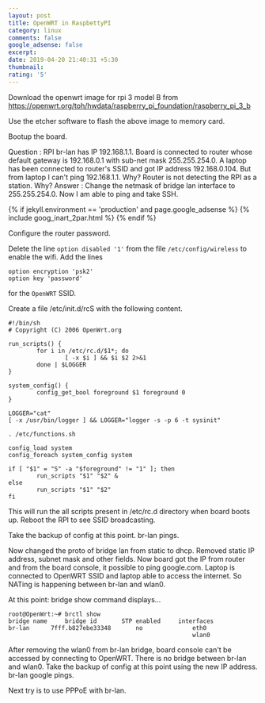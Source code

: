 ```yaml
---
layout: post
title: OpenWRT in RaspbettyPI
category: linux
comments: false
google_adsense: false
excerpt: 
date: 2019-04-20 21:40:31 +5:30
thumbnail: 
rating: '5'
---
```

Download the openwrt image for rpi 3 model B from https://openwrt.org/toh/hwdata/raspberry_pi_foundation/raspberry_pi_3_b

Use the etcher software to flash the above image to memory card.

Bootup the board.

Question : RPI br-lan has IP 192.168.1.1. Board is connected to router whose default gateway is 192.168.0.1 with sub-net mask 255.255.254.0. A laptop has been connected to router's SSID and got IP address 192.168.0.104. But from laptop I can't ping 192.168.1.1. Why? Router is not detecting the RPI as a station. Why?
Answer : Change the netmask of bridge lan interface to 255.255.254.0. Now I am able to ping and take SSH.
<!--after two or more paragraphs-->

  {% if jekyll.environment == 'production' and page.google_adsense %}
  {% include goog_inart_2par.html %}
  {% endif %}

Configure the router password.

Delete the line `option disabled '1'` from the file `/etc/config/wireless` to enable the wifi. Add the lines
```
option encryption 'psk2'
option key 'password'
```
for the `OpenWRT` SSID.

Create a file /etc/init.d/rcS with the following content.
```
#!/bin/sh
# Copyright (C) 2006 OpenWrt.org

run_scripts() {
        for i in /etc/rc.d/$1*; do
                [ -x $i ] && $i $2 2>&1
        done | $LOGGER
}

system_config() {
        config_get_bool foreground $1 foreground 0
}

LOGGER="cat"
[ -x /usr/bin/logger ] && LOGGER="logger -s -p 6 -t sysinit"

. /etc/functions.sh

config_load system
config_foreach system_config system

if [ "$1" = "S" -a "$foreground" != "1" ]; then
        run_scripts "$1" "$2" &
else
        run_scripts "$1" "$2"
fi
```
This will run the all scripts present in /etc/rc.d directory when board boots up. Reboot the RPI to see SSID broadcasting.

Take the backup of config at this point. br-lan pings.

Now changed the proto of bridge lan from static to dhcp. Removed static IP address, subnet mask and other fields. Now board got the IP from router and from the board console, it possible to ping google.com. Laptop is connected to OpenWRT SSID and laptop able to access the internet. So NATing is happening between br-lan and wlan0.

At this point: bridge show command displays...
```
root@OpenWrt:~# brctl show
bridge name     bridge id       STP enabled	    interfaces
br-lan      7fff.b827ebe33348       no              eth0
                                                    wlan0
```
After removing the wlan0 from br-lan bridge, board console can't be accessed by connecting to OpenWRT. There is no bridge between br-lan and wlan0.
Take the backup of config at this point using the new IP address. br-lan google pings.

Next try is to use PPPoE with br-lan.
